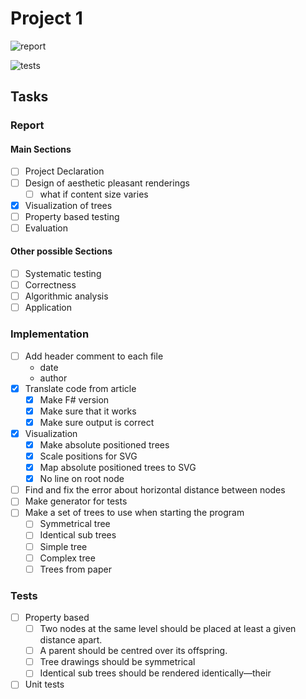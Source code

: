# Project 1 

![report](https://img.shields.io/github/workflow/status/dat4/02257-1/report?label=Report&style=for-the-badge)

![tests](https://img.shields.io/github/workflow/status/dat4/02257-1/.NET?label=TEST&style=for-the-badge)

## Tasks

### Report

#### Main Sections

- [ ] Project Declaration
- [ ] Design of aesthetic pleasant renderings
  - [ ] what if content size varies 
- [x] Visualization of trees
- [ ] Property based testing
- [ ] Evaluation

#### Other possible Sections

- [ ] Systematic testing
- [ ] Correctness
- [ ] Algorithmic analysis
- [ ] Application

### Implementation

- [ ] Add header comment to each file
  - date
  - author
- [x] Translate code from article
  - [x] Make F# version
  - [x] Make sure that it works
  - [x] Make sure output is correct
- [x] Visualization
  - [x] Make absolute positioned trees 
  - [x] Scale positions for SVG
  - [x] Map absolute positioned trees to SVG
  - [x] No line on root node
- [ ] Find and fix the error about horizontal distance between nodes
- [ ] Make generator for tests
- [ ] Make a set of trees to use when starting the program
  - [ ] Symmetrical tree
  - [ ] Identical sub trees
  - [ ] Simple tree
  - [ ] Complex tree
  - [ ] Trees from paper
  
### Tests

- [ ] Property based 
  - [ ] Two nodes at the same level should be placed at least a given distance apart.
  - [ ] A parent should be centred over its offspring.
  - [ ] Tree drawings should be symmetrical 
  - [ ] Identical sub trees should be rendered identically—their
- [ ] Unit tests
